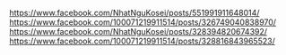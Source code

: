 https://www.facebook.com/NhatNguKosei/posts/551991911648014/
https://www.facebook.com/100071219911514/posts/326749040838970/
https://www.facebook.com/NhatNguKosei/posts/328394820674392/
https://www.facebook.com/100071219911514/posts/328816843965523/


